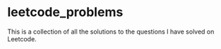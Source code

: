 # leetcode_problems
This is a collection of all the solutions to the questions I have solved on Leetcode.

